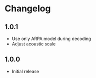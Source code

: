 # Changelog

## 1.0.1

- Use only ARPA model during decoding
- Adjust acoustic scale

## 1.0.0

- Initial release
